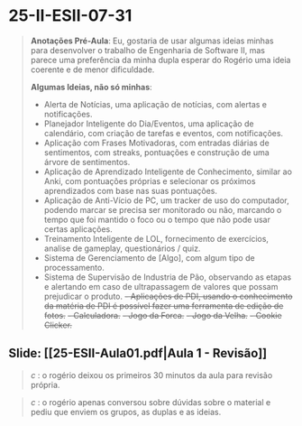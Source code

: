 # 25-II-ESII-07-31

> **Anotações Pré-Aula**: Eu, gostaria de usar algumas ideias minhas para desenvolver o trabalho de Engenharia de Software II, mas parece uma preferência da minha dupla esperar do Rogério uma ideia coerente e de menor dificuldade.
> 
> **Algumas Ideias, não só minhas**:
> - Alerta de Notícias, uma aplicação de notícias, com alertas e notificações.
> - Planejador Inteligente do Dia/Eventos, uma aplicação de calendário, com criação de tarefas e eventos, com notificações.
> - Aplicação com Frases Motivadoras, com entradas diárias de sentimentos, com streaks, pontuações e construção de uma árvore de sentimentos.
> - Aplicação de Aprendizado Inteligente de Conhecimento, similar ao Anki, com pontuações próprias e selecionar os próximos aprendizados com base nas suas pontuações.
> - Aplicação de Anti-Vício de PC, um tracker de uso do computador, podendo marcar se precisa ser monitorado ou não, marcando o tempo que foi mantido o foco ou o tempo que não pode usar certas aplicações.
> - Treinamento Inteligente de LOL, fornecimento de exercícios, analise de gameplay, questionários / quiz.
> - Sistema de Gerenciamento de \[Algo], com algum tipo de processamento.
> - Sistema de Supervisão de Industria de Pão, observando as etapas e alertando em caso de ultrapassagem de valores que possam prejudicar o produto.
> ~~- Aplicações de PDI, usando o conhecimento da matéria de PDI é possível fazer uma ferramenta de edição de fotos.~~
> ~~- Calculadora.~~
> ~~- Jogo da Forca.~~
> ~~- Jogo da Velha.~~
> ~~- Cookie Clicker.~~

## Slide: [[25-ESII-Aula01.pdf|Aula 1 - Revisão]]

> *c* : o rogério deixou os primeiros 30 minutos da aula para revisão própria.

> *c* : o rogério apenas conversou sobre dúvidas sobre o material e pediu que enviem os grupos, as duplas e as ideias.
